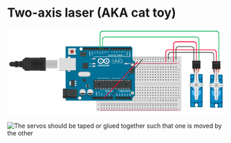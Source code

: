 # Two-axis laser (AKA cat toy)

![Breadboard layout](2axislaser.png)

![The servos should be taped or glued together such that one is moved by the other](http://graysonearle.com/edu/physcom/wp-content/uploads/2014/04/IMG_0277.jpg)
